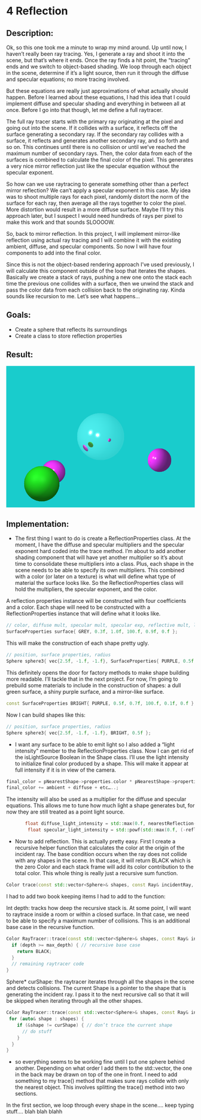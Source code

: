 # 4 Reflection


## Description:
Ok, so this one took me a minute to wrap my mind around. Up until now, I haven’t really been ray tracing. Yes, I generate a ray and shoot it into the scene, but that’s where it ends.  Once the ray finds a hit point, the “tracing” ends and we switch to object-based shading. We loop through each object in the scene, determine if it’s a light source, then run it through the diffuse and specular equations; no more tracing involved. 

But these equations are really just approximations of what actually should happen. Before I learned about these equations, I had this idea that I could implement diffuse and specular shading and everything in between all at once. Before I go into that though, let me define a full raytracer. 

The full ray tracer starts with the primary ray originating at the pixel and going out into the scene. If it collides with a surface, it reflects off the surface generating a secondary ray. If the secondary ray collides with a surface, it reflects and generates another secondary ray, and so forth and so on. This continues until there is no collision or until we’ve reached the maximum number of secondary rays. Then, the color data from each of the surfaces is combined to calculate the final color of the pixel. This generates a very nice mirror reflection just like the specular equation without the specular exponent.  

So how can we use raytracing to generate something other than a perfect mirror reflection?  We can’t apply a specular exponent in this case. My idea was to shoot multiple rays for each pixel, randomly distort the norm of the surface for each ray, then average all the rays together to color the pixel. More distortion would result in a more diffuse surface. Maybe I’ll try this approach later, but I suspect I would need hundreds of rays per pixel to make this work and that sounds SLOOOOW. 

So, back to mirror reflection. In this project, I will implement mirror-like reflection using actual ray tracing and I will combine it with the existing ambient, diffuse, and specular components. So now I will have four components to add into the final color. 

Since this is not the object-based rendering approach I’ve used previously, I will calculate this component outside of the loop that iterates the shapes. Basically we create a stack of rays, pushing a new one onto the stack each time the previous one collides with a surface, then we unwind the stack and pass the color data from each collision back to the originating ray.  Kinda sounds like recursion to me.  Let’s see what happens...

## Goals:
* Create a sphere that reflects its surroundings
* Create a class to store reflection properties

## Result:
![](/04-Reflection/tracer/image.bmp)

## Implementation:
* The first thing I want to do is create a ReflectionProperties class. At the moment, I have the diffuse and specular multipliers and the specular exponent hard coded into the trace method. I’m about to add another shading component that will have yet another multiplier so it’s about time to consolidate these multipliers into a class. Plus, each shape in the scene needs to be able to specify its own multipliers. This combined with a color (or later on a texture) is what will define what type of material the surface looks like. So the ReflectionProperties class will hold the multipliers, the specular exponent, and the color. 

A reflection properties instance will be constructed with four coefficients and a color. Each shape will need to be constructed with a ReflectionProperties instance that will define what it looks like. 
```cpp
// color, diffuse mult, specular mult, specular exp, reflective mult, light intensity 
SurfaceProperties surface{ GREY, 0.3f, 1.0f, 100.f, 0.9f, 0.f }; 
```
This will make the construction of each shape pretty ugly.
```cpp
// position, surface properties, radius
Sphere sphere3{ vec{2.5f, -1.f, -1.f}, SurfaceProperties{ PURPLE, 0.5f, 0.7f, 100.f, 0.1f, 0.f }, 0.5f };
```
 This definitely opens the door for factory methods to make shape building more readable. I’ll tackle that in the next project. For now, I’m going to prebuild some materials to include in the construction of shapes: a dull green surface, a shiny purple surface, and a mirror-like surface. 
```cpp
const SurfaceProperties BRIGHT{ PURPLE, 0.5f, 0.7f, 100.f, 0.1f, 0.f };
```
Now I can build shapes like this:
```cpp
// position, surface properties, radius
Sphere sphere3{ vec{2.5f, -1.f, -1.f}, BRIGHT, 0.5f };
```

* I want any surface to be able to emit light so I also added a “light intensity” member to the ReflectionProperties class. Now I can get rid of the isLightSource Boolean in the Shape class. I’ll use the light intensity to initialize final color produced by a shape.  This will make it appear at full intensity if it is in view of the camera. 
```cpp
final_color = pNearestShape->properties.color * pNearestShape->properties.intensity;
final_color += ambient + diffuse + etc…..;
```
The intensity will also be used as a multiplier for the diffuse and specular equations. This allows me to tune how much light a shape generates but, for now they are still treated as a point light source. 
```cpp
       float diffuse_light_intensity = std::max(0.f, nearestReflection->norm.dot(lightDir)) * secondary_shape.properties.intensity;
        float specular_light_intensity = std::powf(std::max(0.f, (-reflect(-lightDir, nearestReflection->norm)).dot(primary_ray.dir)), pNearestShape->properties.specular_exp) * secondary_shape.properties.intensity;
```

* Now to add reflection. This is actually pretty easy. First I create a recursive helper function that calculates the color at the origin of the incident ray. The base condition occurs when the ray does not collide with any shapes in the scene. In that case, it will return BLACK which is the zero Color and each stack frame will add its color contribution to the total color. This whole thing is really just a recursive sum function. 
```cpp
Color trace(const std::vector<Sphere>& shapes, const Ray& incidentRay, int depth, const Sphere* curShape);
```
I had to add two book keeping items I had to add to the function:

Int depth: tracks how deep the recursive stack is. At some point, I will want to raytrace inside a room or within a closed surface. In that case, we need to be able to specify a maximum number of collisions. This is an additional base case in the recursive function. 
```cpp
Color RayTracer::trace(const std::vector<Sphere>& shapes, const Ray& incidentRay, int depth, const Sphere* curShape) {
  if (depth >= max_depth) { // recursive base case
    return BLACK;
  }
  // remaining raytracer code
}
```
Sphere* curShape: the raytracer iterates through all the shapes in the scene and detects collisions. The current Shape is a pointer to the shape that is generating the incident ray. I pass it to the next recursive call so that it will be skipped when iterating through all the other shapes. 
```cpp
Color RayTracer::trace(const std::vector<Sphere>& shapes, const Ray& incidentRay, int depth, const Sphere* curShape) {
 for (auto& shape : shapes) {
    if (&shape != curShape) { // don’t trace the current shape
      // do stuff
    }
  }
}
```

* so everything seems to be working fine until I put one sphere behind another. Depending on what order I add them to the std::vector, the one in the back may be drawn on top of the one in front. I need to add something to my trace() method that makes sure rays collide with only the nearest object. This involves splitting the trace() method into two sections. 

In the first section, we loop through every shape in the scene....  keep typing stuff.... blah blah blahh

